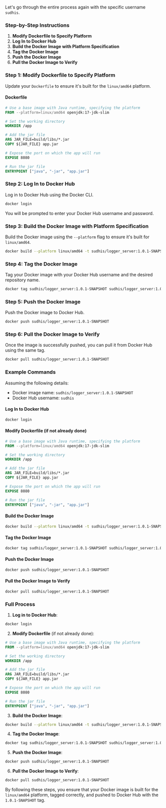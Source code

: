 Let's go through the entire process again with the specific username `sudhis`.

### Step-by-Step Instructions

1. **Modify Dockerfile to Specify Platform**
2. **Log In to Docker Hub**
3. **Build the Docker Image with Platform Specification**
4. **Tag the Docker Image**
5. **Push the Docker Image**
6. **Pull the Docker Image to Verify**

### Step 1: Modify Dockerfile to Specify Platform

Update your `Dockerfile` to ensure it's built for the `linux/amd64` platform.

#### Dockerfile

```Dockerfile
# Use a base image with Java runtime, specifying the platform
FROM --platform=linux/amd64 openjdk:17-jdk-slim

# Set the working directory
WORKDIR /app

# Add the jar file
ARG JAR_FILE=build/libs/*.jar
COPY ${JAR_FILE} app.jar

# Expose the port on which the app will run
EXPOSE 8080

# Run the jar file
ENTRYPOINT ["java", "-jar", "app.jar"]
```

### Step 2: Log In to Docker Hub

Log in to Docker Hub using the Docker CLI.

```sh
docker login
```

You will be prompted to enter your Docker Hub username and password.

### Step 3: Build the Docker Image with Platform Specification

Build the Docker image using the `--platform` flag to ensure it's built for `linux/amd64`.

```sh
docker build --platform linux/amd64 -t sudhis/logger_server:1.0.1-SNAPSHOT .
```

### Step 4: Tag the Docker Image

Tag your Docker image with your Docker Hub username and the desired repository name.

```sh
docker tag sudhis/logger_server:1.0.1-SNAPSHOT sudhis/logger_server:1.0.1-SNAPSHOT
```

### Step 5: Push the Docker Image

Push the Docker image to Docker Hub.

```sh
docker push sudhis/logger_server:1.0.1-SNAPSHOT
```

### Step 6: Pull the Docker Image to Verify

Once the image is successfully pushed, you can pull it from Docker Hub using the same tag.

```sh
docker pull sudhis/logger_server:1.0.1-SNAPSHOT
```

### Example Commands

Assuming the following details:
- Docker image name: `sudhis/logger_server:1.0.1-SNAPSHOT`
- Docker Hub username: `sudhis`

#### Log In to Docker Hub

```sh
docker login
```

#### Modify Dockerfile (if not already done)

```Dockerfile
# Use a base image with Java runtime, specifying the platform
FROM --platform=linux/amd64 openjdk:17-jdk-slim

# Set the working directory
WORKDIR /app

# Add the jar file
ARG JAR_FILE=build/libs/*.jar
COPY ${JAR_FILE} app.jar

# Expose the port on which the app will run
EXPOSE 8080

# Run the jar file
ENTRYPOINT ["java", "-jar", "app.jar"]
```

#### Build the Docker Image

```sh
docker build --platform linux/amd64 -t sudhis/logger_server:1.0.1-SNAPSHOT .
```

#### Tag the Docker Image

```sh
docker tag sudhis/logger_server:1.0.1-SNAPSHOT sudhis/logger_server:1.0.1-SNAPSHOT
```

#### Push the Docker Image

```sh
docker push sudhis/logger_server:1.0.1-SNAPSHOT
```

#### Pull the Docker Image to Verify

```sh
docker pull sudhis/logger_server:1.0.1-SNAPSHOT
```

### Full Process

1. **Log in to Docker Hub**:

```sh
docker login
```

2. **Modify Dockerfile** (if not already done):

```Dockerfile
# Use a base image with Java runtime, specifying the platform
FROM --platform=linux/amd64 openjdk:17-jdk-slim

# Set the working directory
WORKDIR /app

# Add the jar file
ARG JAR_FILE=build/libs/*.jar
COPY ${JAR_FILE} app.jar

# Expose the port on which the app will run
EXPOSE 8080

# Run the jar file
ENTRYPOINT ["java", "-jar", "app.jar"]
```

3. **Build the Docker Image**:

```sh
docker build --platform linux/amd64 -t sudhis/logger_server:1.0.1-SNAPSHOT .
```

4. **Tag the Docker Image**:

```sh
docker tag sudhis/logger_server:1.0.1-SNAPSHOT sudhis/logger_server:1.0.1-SNAPSHOT
```

5. **Push the Docker Image**:

```sh
docker push sudhis/logger_server:1.0.1-SNAPSHOT
```

6. **Pull the Docker Image to Verify**:

```sh
docker pull sudhis/logger_server:1.0.1-SNAPSHOT
```

By following these steps, you ensure that your Docker image is built for the `linux/amd64` platform, tagged correctly, and pushed to Docker Hub with the `1.0.1-SNAPSHOT` tag.